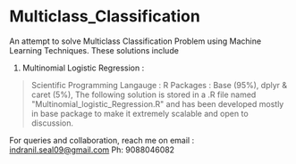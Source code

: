 # Multiclass_Classification
An attempt to solve Multiclass Classification Problem using Machine Learning Techniques. 
These solutions include
1. Multinomial Logistic Regression : 
> Scientific Programming Langauge : R
> Packages : Base (95%), dplyr & caret (5%),
The following solution is stored in a .R file named "Multinomial_logistic_Regression.R" and has been developed mostly in base package to make it extremely scalable and open to discussion. 


For queries and collaboration, reach me on 
email : indranil.seal09@gmail.com
Ph: 9088046082

